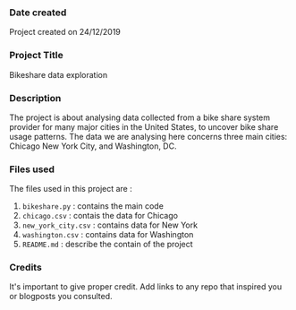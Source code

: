 ### Date created
Project created on 24/12/2019

### Project Title
Bikeshare data exploration

### Description
The project is about analysing data collected from a bike share system provider for many major cities in the United States, to uncover bike share usage patterns. The data we are analysing here concerns three main cities: Chicago New York City, and Washington, DC.


### Files used
The files used in this project are :
1. ```bikeshare.py``` : contains the main code
2. ```chicago.csv``` : contais the data for Chicago
3. ```new_york_city.csv``` : contains data for New York
4. ```washington.csv``` : contains data for Washington
5. ```README.md``` : describe the contain of the project

### Credits
It's important to give proper credit. Add links to any repo that inspired you or blogposts you consulted.

